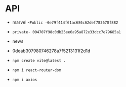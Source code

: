 # API
- marvel
-`Public -6e79f414f61ac686c62def783678f882 `
- `private- 094707f98c0db25ee6a95a872e33dcc7e79685a1`


- news
- 0deab307980746278a7f5213131f2d1d

- `npm create vite@latest . `

- `npm i react-router-dom`
- `npm i axios`